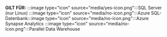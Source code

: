 <Token>**GILT FÜR:** :::image type="icon" source="media/yes-icon.png":::SQL Server (nur Linux) :::image type="icon" source="media/no-icon.png":::Azure SQL-Datenbank:::image type="icon" source="media/no-icon.png":::Azure Synapse Analytics :::image type="icon" source="media/no-icon.png":::Parallel Data Warehouse </Token>